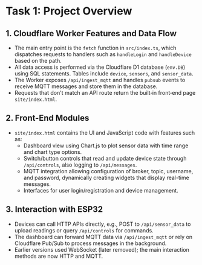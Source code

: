 # Task 1: Project Overview

## 1. Cloudflare Worker Features and Data Flow
- The main entry point is the `fetch` function in `src/index.ts`, which dispatches requests to handlers such as `handleLogin` and `handleDevice` based on the path.
- All data access is performed via the Cloudflare D1 database (`env.DB`) using SQL statements. Tables include `device`, `sensors`, and `sensor_data`.
- The Worker exposes `/api/ingest_mqtt` and handles `pubsub` events to receive MQTT messages and store them in the database.
- Requests that don't match an API route return the built‑in front‑end page `site/index.html`.

## 2. Front-End Modules
- `site/index.html` contains the UI and JavaScript code with features such as:
  - Dashboard view using Chart.js to plot sensor data with time range and chart type options.
  - Switch/button controls that read and update device state through `/api/controls`, also logging to `/api/messages`.
  - MQTT integration allowing configuration of broker, topic, username, and password, dynamically creating widgets that display real-time messages.
  - Interfaces for user login/registration and device management.

## 3. Interaction with ESP32
- Devices can call HTTP APIs directly, e.g., POST to `/api/sensor_data` to upload readings or query `/api/controls` for commands.
- The dashboard can forward MQTT data via `/api/ingest_mqtt` or rely on Cloudflare Pub/Sub to process messages in the background.
- Earlier versions used WebSocket (later removed); the main interaction methods are now HTTP and MQTT.
